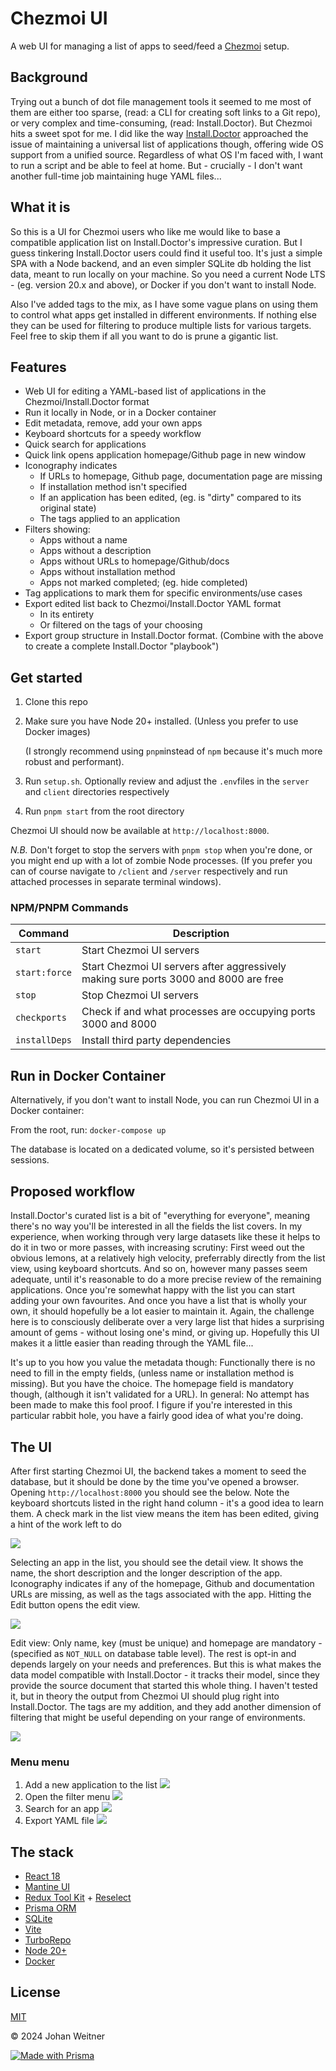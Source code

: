 # Chezmoi UI

A web UI for managing a list of apps to seed/feed a [Chezmoi](https://github.com/twpayne/chezmoi) setup.


## Background

Trying out a bunch of dot file management tools it seemed to me most of them are either too sparse, (read: a CLI for creating soft links to a Git repo), or very complex and time-consuming, (read: Install.Doctor). But Chezmoi hits a sweet spot for me. I did like the way [Install.Doctor](https://github.com/megabyte-labs/install.doctor) approached the issue of maintaining a universal list of applications though, offering wide OS support from a unified source. Regardless of what OS I'm faced with, I want to run a script and be able to feel at home. But - crucially - I don't want another full-time job maintaining huge YAML files...



## What it is

So this is a UI for Chezmoi users who like me would like to base a compatible application list on Install.Doctor's impressive curation. But I guess tinkering Install.Doctor users could find it useful too. It's just a simple SPA with a Node backend, and an even simpler SQLite db holding the list data, meant to run locally on your machine. So you need a current Node LTS - (eg. version 20.x and above), or Docker if you don't want to install Node.

Also I've added tags to the mix, as I have some vague plans on using them to control what apps get installed in different environments. If nothing else they can be used for filtering to produce multiple lists for various targets. Feel free to skip them if all you want to do is prune a gigantic list.



## Features

- Web UI for editing a YAML-based list of applications in the Chezmoi/Install.Doctor format
- Run it locally in Node, or in a Docker container
- Edit metadata, remove, add your own apps
- Keyboard shortcuts for a speedy workflow
- Quick search for applications
- Quick link opens application homepage/Github page in new window
- Iconography indicates
  - If URLs to homepage, Github page, documentation page are missing
  - If installation method isn't specified
  - If an application has been edited, (eg. is "dirty" compared to its original state)
  - The tags applied to an application
- Filters showing:
  - Apps without a name
  - Apps without a description
  - Apps without URLs to homepage/Github/docs
  - Apps without installation method
  - Apps not marked completed; (eg. hide completed)
- Tag applications to mark them for specific environments/use cases
- Export edited list back to Chezmoi/Install.Doctor YAML format
  - In its entirety
  - Or filtered on the tags of your choosing
- Export group structure in Install.Doctor format. (Combine with the above to create a complete Install.Doctor "playbook")



## Get started

1. Clone this repo

1. Make sure you have Node 20+ installed. (Unless you prefer to use Docker images)

   (I strongly recommend using `pnpm`instead of `npm` because it's much more robust and performant).

1. Run `setup.sh`. Optionally review and adjust the `.env`files in the `server` and `client` directories respectively

1. Run `pnpm start` from the root directory

Chezmoi UI should now be available at `http://localhost:8000`.

*N.B.* Don't forget to stop the servers with `pnpm stop` when you're done, or you might end up with a lot of zombie Node processes. (If you prefer you can of course navigate to `/client` and `/server` respectively and run attached processes in separate terminal windows).

### NPM/PNPM Commands
| Command       | Description                                                  |
| ------------- | ------------------------------------------------------------ |
| `start`       | Start Chezmoi UI servers                                     |
| `start:force` | Start Chezmoi UI servers after aggressively making sure ports 3000 and 8000 are free |
| `stop`        | Stop Chezmoi UI servers                                      |
| `checkports`  | Check if and what processes are occupying ports 3000 and 8000 |
| `installDeps` | Install third party dependencies                             |



## Run in Docker Container

Alternatively, if you don't want to install Node, you can run Chezmoi UI in a Docker container:

From the root, run:
```docker-compose up```

The database is located on a dedicated volume, so it's persisted between sessions.



## Proposed workflow

Install.Doctor's curated list is a bit of "everything for everyone", meaning there's no way you'll be interested in all the fields the list covers. In my experience, when working through very large datasets like these it helps to do it in two or more passes, with increasing scrutiny: First weed out the obvious lemons, at a relatively high velocity, preferrably directly from the list view, using keyboard shortcuts. And so on, however many passes seem adequate, until it's reasonable to do a more precise review of the remaining applications. Once you're somewhat happy with the list you can start adding your own favourites. And once you have a list that is wholly your own, it should hopefully be a lot easier to maintain it. Again, the challenge here is to consciously deliberate over a very large list that hides a surprising amount of gems - without losing one's mind, or giving up.  Hopefully this UI makes it a little easier than reading through the YAML file...

It's up to you how you value the metadata though: Functionally there is no need to fill in the empty fields, (unless name or installation method is missing). But you have the choice. The homepage field is mandatory though, (although it isn't validated for a URL). In general: No attempt has been made to make this fool proof. I figure if you're interested in this particular rabbit hole, you have a fairly good idea of what you're doing.



## The UI

After first starting Chezmoi UI, the backend takes a moment to seed the database, but it should be done by the time you've opened a browser. Opening `http://localhost:8000` you should see the below. Note the keyboard shortcuts listed in the right hand column - it's a good idea to learn them. A check mark in the list view means the item has been edited, giving a hint of the work left to do

![](./assets/start.png)

Selecting an app in the list, you should see the detail view. It shows the name, the short description and the longer description of the app. Iconography indicates if any of the homepage, Github and documentation URLs are missing, as well as the tags associated with the app.  Hitting the Edit button opens the edit view.

![](./assets/app-selection.png)

Edit view: Only name, key (must be unique) and homepage are mandatory - (specified as `NOT_NULL` on database table level). The rest is opt-in and depends largely on your needs and preferences. But this is what makes the data model compatible with Install.Doctor - it tracks their model, since they provide the source document that started this whole thing. I haven't tested it, but in theory the output from Chezmoi UI should plug right into Install.Doctor. The tags are my addition, and they add another dimension of filtering that might be useful depending on your range of environments.

![](./assets/edit-view.png)

### Menu menu

1. Add a new application to the list
   ![](./assets/menu-add-new-app.png)
2. Open the filter menu
   ![](./assets/menu-open-filter-menu.png)
3. Search for an app
   ![](./assets/menu-free-text.png)
4. Export YAML file
   ![](./assets/menu-yaml-export.png)



## The stack

- [React 18](https://react.dev/)
- [Mantine UI](https://mantine.dev/)
- [Redux Tool Kit](https://redux-toolkit.js.org/) + [Reselect](https://reselect.js.org/)
- [Prisma ORM](https://www.prisma.io/)
- [SQLite](https://www.sqlite.org/)
- [Vite](https://vitest.dev/)
- [TurboRepo](https://turbo.build/)
- [Node 20+](https://nodejs.org/)
- [Docker](https://www.docker.com/)



## License

[MIT](https://opensource.org/license/MIT)

© 2024 Johan Weitner


[![Made with Prisma](http://made-with.prisma.io/dark.svg)](https://prisma.io)